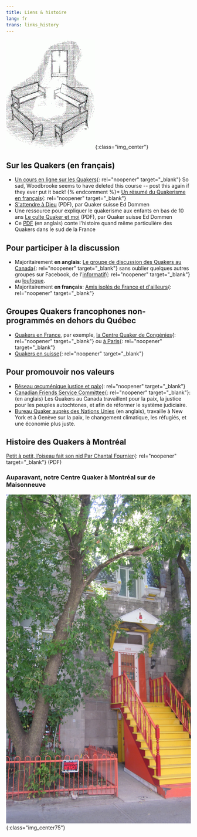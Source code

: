 ```yaml
---
title: Liens & histoire
lang: fr
trans: links_history
---
```

![Des bancs dans la lumière](/assets/images/benches2-243x300.gif){:class="img_center"}

## Sur les Quakers (en français)

* [Un cours en ligne sur les Quakers](https://quaker.ca/publication/introduction-aux-quakers-et-a-leur-culte-non-programme/){: rel="noopener" target="_blank"}
So sad, Woodbrooke seems to have deleted this course -- post this again if they ever put it back!
{% endcomment %}* [Un résumé du Quakerisme en français](http://quaker.chez-alice.fr/){: rel="noopener" target="_blank"}
* [S'attendre à Dieu](/assets/PDF/EDommen-SAttendreADieu2.pdf) (PDF), par Quaker suisse Ed Dommen
* Une ressource pour expliquer le quakerisme aux enfants en bas de 10 ans [Le culte Quaker et moi](/assets/PDF/LeCulteQuakerEtMoi-small.pdf) (PDF), par Quaker suisse Ed Dommen
* Ce [PDF](/assets/PDF/CongeniesE.pdf) (en anglais) conte l'histoire quand même particulière des Quakers dans le sud de la France

## Pour participer à la discussion
* Majoritairement **en anglais**: [Le groupe de discussion des Quakers au Canada](https://www.facebook.com/groups/532516183429702/){: rel="noopener" target="_blank"} sans oublier quelques autres groupes sur Facebook, de l'[informatif](https://www.facebook.com/groups/2207263944/){: rel="noopener" target="_blank"} au [loufoque](https://www.facebook.com/groups/assbadfriends/).
* Majoritairement **en français**: [Amis isolés de France et d'ailleurs](https://www.facebook.com/groups/1693742737383648/){: rel="noopener" target="_blank"}

## Groupes Quakers francophones non-programmés en dehors du Québec
* [Quakers en France](http://www.quakersenfrance.org/faq), par exemple, [la Centre Quaker de Congénies](https://www.maison-quaker-congenies.org/){: rel="noopener" target="_blank"} ou [à Paris](https://www.facebook.com/CentreQuakerParis/){: rel="noopener" target="_blank"}
* [Quakers en suisse](https://swiss-quakers.ch/fr/accueil/){: rel="noopener" target="_blank"}

## Pour promouvoir nos valeurs
* [Réseau œcuménique justice et paix](http://www.justicepaix.org){: rel="noopener" target="_blank"}
* [Canadian Friends Service Committee](https://quakerservice.ca){: rel="noopener" target="_blank"}: (en anglais) Les Quakers au Canada travaillent pour la paix, la justice pour les peuples autochtones, et afin de réformer le système judiciaire.
* [Bureau Quaker auprès des Nations Unies](https://quno.org/) (en anglais), travaille à New York et à Genève sur la paix, le changement climatique, les réfugiés, et une économie plus juste.

## Histoire des Quakers à Montréal

[Petit à petit, l’oiseau fait son nid Par Chantal Fournier](/assets/PDF/MMM-History-CF.V100.05.15.pdf){: rel="noopener" target="_blank"} (PDF)

### Auparavant, notre Centre Quaker à Montréal sur de Maisonneuve
![Our previous meetinghouse on de Maisonneuve](/assets/images/1974%20MaisW%20(1).JPG){:class="img_center75"}
